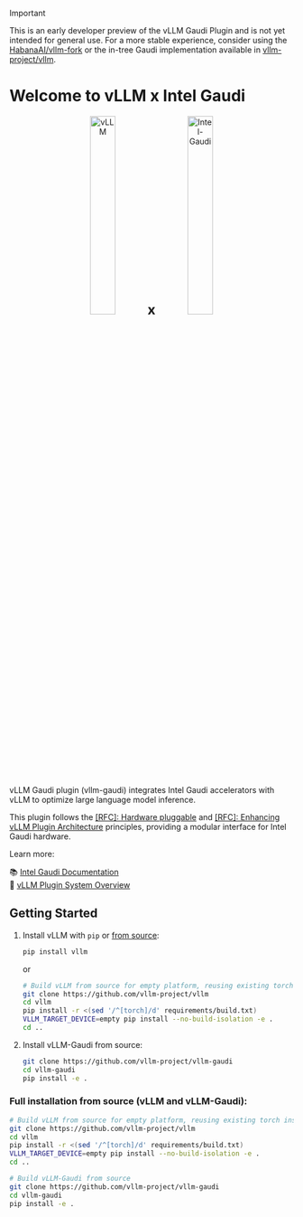 > [!IMPORTANT]  
> This is an early developer preview of the vLLM Gaudi Plugin and is not yet intended for general use. For a more stable experience, consider using the [HabanaAI/vllm-fork](https://github.com/HabanaAI/vllm-fork) or the in-tree Gaudi implementation available in [vllm-project/vllm](https://github.com/vllm-project/vllm).

# Welcome to vLLM x Intel Gaudi

<p align="center">
  <img src="./docs/assets/logos/vllm-logo-text-light.png" alt="vLLM" width="30%">
  <span style="font-size: 24px; font-weight: bold;">x</span>
  <img src="./docs/assets/logos/gaudi-logo.png" alt="Intel-Gaudi" width="30%">
</p>

vLLM Gaudi plugin (vllm-gaudi) integrates Intel Gaudi accelerators with vLLM to optimize large language model inference.

This plugin follows the [[RFC]: Hardware pluggable](https://github.com/vllm-project/vllm/issues/11162) and [[RFC]: Enhancing vLLM Plugin Architecture](https://github.com/vllm-project/vllm/issues/19161) principles, providing a modular interface for Intel Gaudi hardware.

Learn more:

📚 [Intel Gaudi Documentation](https://docs.habana.ai/en/v1.21.1/index.html)  
🚀 [vLLM Plugin System Overview](https://docs.vllm.ai/en/latest/design/plugin_system.html)

## Getting Started
1. Install vLLM with `pip` or [from source](https://docs.vllm.ai/en/latest/getting_started/installation/gpu/index.html#build-wheel-from-source):  

    ```bash
    pip install vllm
    ```

    or

    ```bash
    # Build vLLM from source for empty platform, reusing existing torch installation
    git clone https://github.com/vllm-project/vllm
    cd vllm
    pip install -r <(sed '/^[torch]/d' requirements/build.txt)
    VLLM_TARGET_DEVICE=empty pip install --no-build-isolation -e .
    cd ..
    ```

2. Install vLLM-Gaudi from source:

    ```bash
    git clone https://github.com/vllm-project/vllm-gaudi
    cd vllm-gaudi
    pip install -e .
    ```

### Full installation from source (vLLM and vLLM-Gaudi):

```bash
# Build vLLM from source for empty platform, reusing existing torch installation
git clone https://github.com/vllm-project/vllm
cd vllm
pip install -r <(sed '/^[torch]/d' requirements/build.txt)
VLLM_TARGET_DEVICE=empty pip install --no-build-isolation -e .
cd ..

# Build vLLM-Gaudi from source
git clone https://github.com/vllm-project/vllm-gaudi
cd vllm-gaudi
pip install -e .
```
